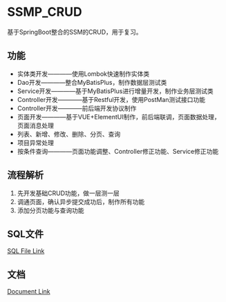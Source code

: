 # SSMP_CRUD

基于SpringBoot整合的SSM的CRUD，用于复习。



## 功能

- 实体类开发————使用Lombok快速制作实体类
- Dao开发————整合MyBatisPlus，制作数据层测试类
- Service开发————基于MyBatisPlus进行增量开发，制作业务层测试类
- Controller开发————基于Restful开发，使用PostMan测试接口功能
- Controller开发————前后端开发协议制作
- 页面开发————基于VUE+ElementUI制作，前后端联调，页面数据处理，页面消息处理
- 列表、新增、修改、删除、分页、查询
- 项目异常处理
- 按条件查询————页面功能调整、Controller修正功能、Service修正功能



## 流程解析

1. 先开发基础CRUD功能，做一层测一层
2. 调通页面，确认异步提交成功后，制作所有功能
3. 添加分页功能与查询功能



## SQL文件

[SQL File Link](https://github.com/yifanzhang13/SSMP_CRUD/blob/main/db_sql/tbl_book.sql)



## 文档

[Document Link](https://github.com/yifanzhang13/SSMP_CRUD/blob/main/doc/document.pdf)

